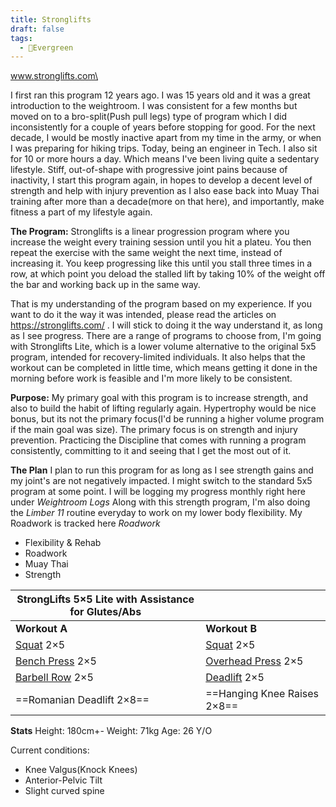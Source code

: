 ```yaml
---
title: Stronglifts
draft: false
tags:
  - 🌲Evergreen
---
```

www.stronglifts.com\

I first ran this program 12 years ago. I was 15 years old and it was a great introduction to the weightroom. 
I was consistent for a few months but moved on to a bro-split(Push pull legs) type of program which I did inconsistently for a couple of years before stopping for good. For the next decade, I would be mostly inactive apart from my time in the army, or when I was preparing for hiking trips. 
Today, being an engineer in Tech. I also sit for 10 or more hours a day. Which means I've been living quite a sedentary lifestyle. 
Stiff, out-of-shape with progressive joint pains because of inactivity, I start this program again, in hopes to develop a decent level of strength and help with injury prevention as I also ease back into Muay Thai training after more than a decade(more on that here), and importantly, make fitness a part of my lifestyle again. 

**The Program:** 
Stronglifts is a linear progression program where you increase the weight every training session until you hit a plateu. You then repeat the exercise with the same weight the next time, instead of increasing it. You keep progressing like this until you stall three times in a row, at which point you deload the stalled lift by taking 10% of the weight off the bar and working back up in the same way. 

That is my understanding of the program based on my experience. If you want to do it the way it was intended, please read the articles on https://stronglifts.com/  . I will stick to doing it the way understand it, as long as I see progress. 
There are a range of programs to choose from, I'm going with Stronglifts Lite, which is a lower volume alternative to the original 5x5 program, intended for recovery-limited individuals. It also helps that the workout can be completed in little time, which means getting it done in the morning before work is feasible and I'm more likely to be consistent. 


**Purpose:**
My primary goal with this program is to increase strength, and also to build the habit of lifting regularly again. 
Hypertrophy would be nice bonus, but its not the primary focus(I'd be running a higher volume program if the main goal was size). The primary focus is on strength and injury prevention. Practicing the Discipline that comes with running a program consistently, committing to it and seeing that I get the most out of it. 



**The Plan** 
I plan to run this program for as long as I see strength gains and my joint's are not negatively impacted. 
I might switch to the standard 5x5 program at some point. 
I will be logging my progress monthly right here under *Weightroom Logs* 
Along with this strength program, I'm also doing the *Limber 11* routine everyday to work on my lower body flexibility.
My Roadwork is tracked here  *Roadwork* 


- Flexibility & Rehab
- Roadwork
- Muay Thai 
- Strength


| StrongLifts 5×5 Lite with Assistance for Glutes/Abs     |                                                               |
| ------------------------------------------------------- | ------------------------------------------------------------- |
| **Workout A**                                           | **Workout B**                                                 |
| [Squat](https://stronglifts.com/squat/) 2×5             | [Squat](https://stronglifts.com/squat/) 2×5                   |
| [Bench Press](https://stronglifts.com/bench-press/) 2×5 | [Overhead Press](https://stronglifts.com/overhead-press/) 2×5 |
| [Barbell Row](https://stronglifts.com/barbell-row/) 2×5 | [Deadlift](https://stronglifts.com/squat/) 2×5                |
| ==Romanian Deadlift 2×8==                               | ==Hanging Knee Raises 2×8==                                   |



**Stats**
Height: 180cm+-
Weight: 71kg
Age: 26 Y/O

Current conditions:
- Knee Valgus(Knock Knees)
- Anterior-Pelvic Tilt 
- Slight curved spine 






